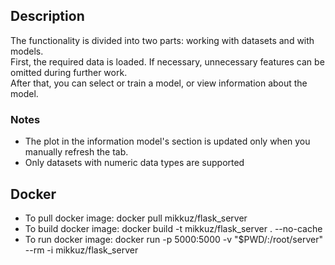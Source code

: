 ## Description
The functionality is divided into two parts: working with datasets and with models.  
First, the required data is loaded. If necessary, unnecessary features can be omitted during further work.  
After that, you can select or train a model, or view information about the model.  
### Notes
* The plot in the information model's section is updated only when you manually refresh the tab.
* Only datasets with numeric data types are supported

## Docker
* To pull docker image: docker pull mikkuz/flask_server
* To build docker image: docker build -t mikkuz/flask_server . --no-cache
* To run docker image: docker run -p 5000:5000 -v "$PWD/:/root/server" --rm -i mikkuz/flask_server
